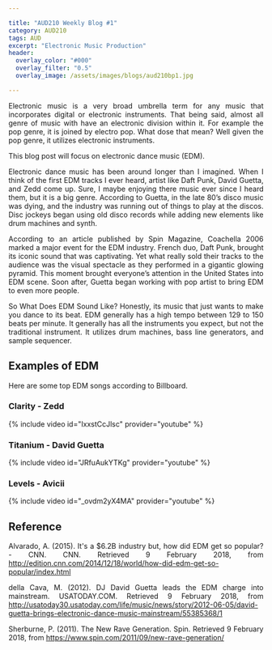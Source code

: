 ```yaml
---

title: "AUD210 Weekly Blog #1"
category: AUD210
tags: AUD
excerpt: "Electronic Music Production"
header:
  overlay_color: "#000"
  overlay_filter: "0.5"
  overlay_image: /assets/images/blogs/aud210bp1.jpg

---
```

<style>
body {
text-align: justify}
</style>

Electronic music is a very broad umbrella term for any music that incorporates digital or electronic instruments. That being said, almost all genre of music with have an electronic division within it. For example the pop genre, it is joined by electro pop. What dose that mean? Well given the pop genre, it utilizes electronic instruments. 

This blog post will focus on electronic dance music (EDM).

Electronic dance music has been around longer than I imagined. When I think of the first EDM tracks I ever heard, artist like Daft Punk, David Guetta, and Zedd come up. Sure, I maybe enjoying there music ever since I heard them, but it is a big genre. According to Guetta, in the late 80’s disco music was dying, and the industry was running out of things to play at the discos. Disc jockeys began using old disco records while adding new elements like drum machines and synth. 

According to an article published by Spin Magazine, Coachella 2006 marked a major event for the EDM industry. French duo, Daft Punk, brought its iconic sound that was captivating. Yet what really sold their tracks to the audience was the visual spectacle as they performed in a gigantic glowing pyramid. This moment brought everyone’s attention in the United States into EDM scene. Soon after, Guetta began working with pop artist to bring EDM to even more people. 

So What Does EDM Sound Like?
Honestly, its music that just wants to make you dance to its beat. EDM generally has a high tempo between 129 to 150 beats per minute. It generally has all the instruments you expect, but not the traditional instrument. It utilizes drum machines, bass line generators, and sample sequencer.  

## Examples of EDM
Here are some top EDM songs according to Billboard.

### Clarity - Zedd

{% include video id="IxxstCcJlsc" provider="youtube" %}


### Titanium - David Guetta

{% include video id="JRfuAukYTKg" provider="youtube" %}


### Levels - Avicii

{% include video id="_ovdm2yX4MA" provider="youtube" %}




## Reference
Alvarado, A. (2015). It's a $6.2B industry but, how did EDM get so popular? - CNN. CNN. Retrieved 9 February 2018, from http://edition.cnn.com/2014/12/18/world/how-did-edm-get-so-popular/index.html

della Cava, M. (2012). DJ David Guetta leads the EDM charge into mainstream. USATODAY.COM. Retrieved 9 February 2018, from http://usatoday30.usatoday.com/life/music/news/story/2012-06-05/david-guetta-brings-electronic-dance-music-mainstream/55385368/1

Sherburne, P. (2011). The New Rave Generation. Spin. Retrieved 9 February 2018, from https://www.spin.com/2011/09/new-rave-generation/
